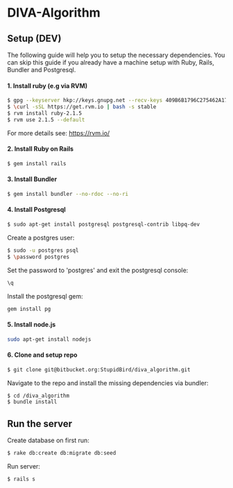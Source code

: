 # DIVA-Algorithm

## Setup (DEV)

The following guide will help you to setup the necessary dependencies. You can skip this guide if you already have a machine setup with Ruby, Rails, Bundler and Postgresql.

#### 1. Install ruby (e.g via RVM)

```sh
$ gpg --keyserver hkp://keys.gnupg.net --recv-keys 409B6B1796C275462A1703113804BB82D39DC0E3
$ \curl -sSL https://get.rvm.io | bash -s stable
$ rvm install ruby-2.1.5
$ rvm use 2.1.5 --default
```
For more details see: https://rvm.io/

#### 2. Install Ruby on Rails
```sh
$ gem install rails
```

#### 3. Install Bundler
```sh
$ gem install bundler --no-rdoc --no-ri
```

#### 4. Install Postgresql
```sh
$ sudo apt-get install postgresql postgresql-contrib libpq-dev
```
Create a postgres user:
```sh
$ sudo -u postgres psql
$ \password postgres
```
Set the password to 'postgres' and exit the postgresql console:
```sh
\q
```
Install the postgresql gem:
```sh
gem install pg
```

#### 5. Install node.js
```sh
sudo apt-get install nodejs
```

#### 6. Clone and setup repo
```sh
$ git clone git@bitbucket.org:StupidBird/diva_algorithm.git
```
Navigate to the repo and install the missing dependencies via bundler:
```sh
$ cd /diva_algorithm
$ bundle install
```

## Run the server

Create database on first run:
```sh
$ rake db:create db:migrate db:seed
```

Run server:
```sh
$ rails s
```
